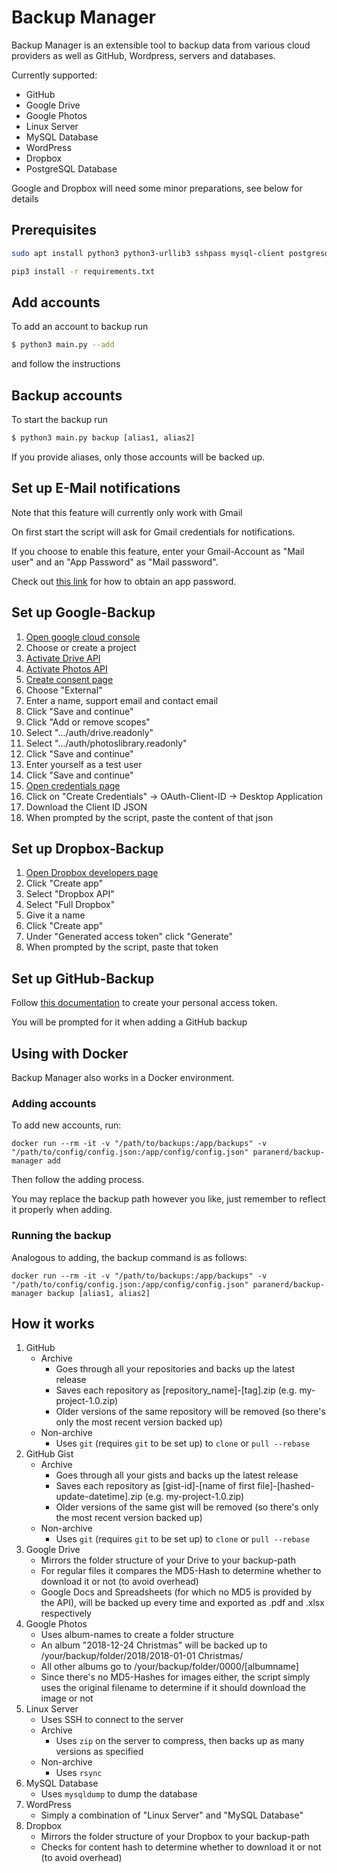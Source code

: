 # Backup Manager

Backup Manager is an extensible tool to backup data from various cloud providers as well as GitHub, Wordpress, servers and databases.

Currently supported:
- GitHub
- Google Drive
- Google Photos
- Linux Server
- MySQL Database
- WordPress
- Dropbox
- PostgreSQL Database

Google and Dropbox will need some minor preparations, see below for details

## Prerequisites
```sh
sudo apt install python3 python3-urllib3 sshpass mysql-client postgresql-client git
```

```sh
pip3 install -r requirements.txt
```

## Add accounts
To add an account to backup run
```sh
$ python3 main.py --add
```

and follow the instructions

## Backup accounts
To start the backup run
```sh
$ python3 main.py backup [alias1, alias2]
```

If you provide aliases, only those accounts will be backed up.

## Set up E-Mail notifications
Note that this feature will currently only work with Gmail

On first start the script will ask for Gmail credentials for notifications.

If you choose to enable this feature, enter your Gmail-Account as "Mail user" and an "App Password" as "Mail password".

Check out [this link](https://support.google.com/accounts/answer/185833) for how to obtain an app password.

## Set up Google-Backup
1. [Open google cloud console](https://console.developers.google.com/)
1. Choose or create a project
1. [Activate Drive API](https://console.developers.google.com/apis/library/drive.googleapis.com)
1. [Activate Photos API](https://console.developers.google.com/apis/library/photoslibrary.googleapis.com)
1. [Create consent page](https://console.developers.google.com/apis/credentials/consent)
1. Choose "External"
1. Enter a name, support email and contact email
1. Click "Save and continue"
1. Click "Add or remove scopes"
1. Select ".../auth/drive.readonly"
1. Select ".../auth/photoslibrary.readonly"
1. Click "Save and continue"
1. Enter yourself as a test user
1. Click "Save and continue"
1. [Open credentials page](https://console.developers.google.com/apis/credentials)
1. Click on "Create Credentials" -> OAuth-Client-ID -> Desktop Application
1. Download the Client ID JSON
1. When prompted by the script, paste the content of that json

## Set up Dropbox-Backup
1. [Open Dropbox developers page](https://www.dropbox.com/developers/apps)
1. Click "Create app"
1. Select "Dropbox API"
1. Select "Full Dropbox"
1. Give it a name
1. Click "Create app"
1. Under "Generated access token" click "Generate"
1. When prompted by the script, paste that token

## Set up GitHub-Backup
Follow [this documentation](https://docs.github.com/en/free-pro-team@latest/github/authenticating-to-github/creating-a-personal-access-token#creating-a-token) to create your personal access token.

You will be prompted for it when adding a GitHub backup

## Using with Docker
Backup Manager also works in a Docker environment.

### Adding accounts
To add new accounts, run:

```
docker run --rm -it -v "/path/to/backups:/app/backups" -v "/path/to/config/config.json:/app/config/config.json" paranerd/backup-manager add
```

Then follow the adding process.

You may replace the backup path however you like, just remember to reflect it properly when adding.

### Running the backup
Analogous to adding, the backup command is as follows:
```
docker run --rm -it -v "/path/to/backups:/app/backups" -v "/path/to/config/config.json:/app/config/config.json" paranerd/backup-manager backup [alias1, alias2]
```

## How it works
1. GitHub
    - Archive
        - Goes through all your repositories and backs up the latest release
        - Saves each repository as [repository_name]-[tag].zip (e.g. my-project-1.0.zip)
        - Older versions of the same repository will be removed (so there's only the most recent version backed up)
    - Non-archive
        - Uses `git` (requires `git` to be set up) to `clone` or `pull --rebase`
2. GitHub Gist
    - Archive
        - Goes through all your gists and backs up the latest release
        - Saves each repository as [gist-id]-[name of first file]-[hashed-update-datetime].zip (e.g. my-project-1.0.zip)
        - Older versions of the same gist will be removed (so there's only the most recent version backed up)
    - Non-archive
        - Uses `git` (requires `git` to be set up) to `clone` or `pull --rebase`
2. Google Drive
    - Mirrors the folder structure of your Drive to your backup-path
    - For regular files it compares the MD5-Hash to determine whether to download it or not (to avoid overhead)
    - Google Docs and Spreadsheets (for which no MD5 is provided by the API), will be backed up every time and exported as .pdf and .xlsx respectively
3. Google Photos
    - Uses album-names to create a folder structure
    - An album "2018-12-24 Christmas" will be backed up to /your/backup/folder/2018/2018-01-01 Christmas/
    - All other albums go to /your/backup/folder/0000/[albumname]
    - Since there's no MD5-Hashes for images either, the script simply uses the original filename to determine if it should download the image or not
4. Linux Server
    - Uses SSH to connect to the server
    - Archive
        - Uses `zip` on the server to compress, then backs up as many versions as specified
    - Non-archive
        - Uses `rsync`
5. MySQL Database
    - Uses `mysqldump` to dump the database
6. WordPress
    - Simply a combination of "Linux Server" and "MySQL Database"
7. Dropbox
    - Mirrors the folder structure of your Dropbox to your backup-path
	- Checks for content hash to determine whether to download it or not (to avoid overhead)
